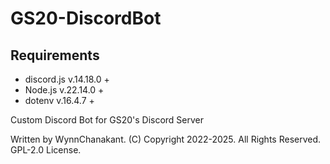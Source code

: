 # GS20-DiscordBot

## Requirements
- discord.js v.14.18.0 +
- Node.js v.22.14.0 +
- dotenv v.16.4.7 +

Custom Discord Bot for GS20's Discord Server

Written by WynnChanakant.
(C) Copyright 2022-2025. All Rights Reserved. GPL-2.0 License.